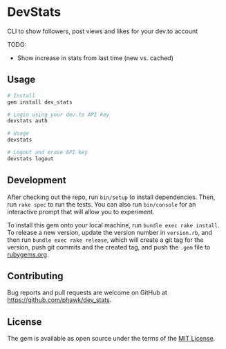 # DevStats

CLI to show followers, post views and likes for your dev.to account

TODO:
- Show increase in stats from last time (new vs. cached)

## Usage

```ruby
# Install
gem install dev_stats

# Login using your dev.to API key
devstats auth

# Usage
devstats

# Logout and erase API key
devstats logout
```

## Development

After checking out the repo, run `bin/setup` to install dependencies. Then, run `rake spec` to run the tests. You can also run `bin/console` for an interactive prompt that will allow you to experiment.

To install this gem onto your local machine, run `bundle exec rake install`. To release a new version, update the version number in `version.rb`, and then run `bundle exec rake release`, which will create a git tag for the version, push git commits and the created tag, and push the `.gem` file to [rubygems.org](https://rubygems.org).

## Contributing

Bug reports and pull requests are welcome on GitHub at https://github.com/phawk/dev_stats.

## License

The gem is available as open source under the terms of the [MIT License](https://opensource.org/licenses/MIT).
